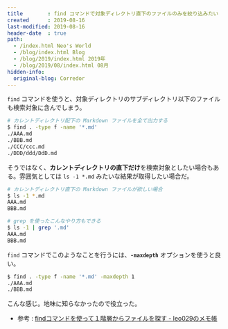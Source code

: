 ```yaml
---
title        : find コマンドで対象ディレクトリ直下のファイルのみを絞り込みたい
created      : 2019-08-16
last-modified: 2019-08-16
header-date  : true
path:
  - /index.html Neo's World
  - /blog/index.html Blog
  - /blog/2019/index.html 2019年
  - /blog/2019/08/index.html 08月
hidden-info:
  original-blog: Corredor
---
```


`find` コマンドを使うと、対象ディレクトリのサブディレクトリ以下のファイルも検索対象に含んでしまう。

```bash
# カレントディレクトリ配下の Markdown ファイルを全て出力する
$ find . -type f -name '*.md'
./AAA.md
./BBB.md
./CCC/ccc.md
./DDD/ddd/DdD.md
```

そうではなく、**カレントディレクトリの直下だけ**を検索対象としたい場合もある。雰囲気としては `ls -1 *.md` みたいな結果が取得したい場合だ。

```bash
# カレントディレクトリ直下の Markdown ファイルが欲しい場合
$ ls -1 *.md
AAA.md
BBB.md

# grep を使ったこんなやり方もできる
$ ls -1 | grep '.md'
AAA.md
BBB.md
```

`find` コマンドでこのようなことを行うには、**`-maxdepth`** オプションを使うと良い。

```bash
$ find . -type f -name '*.md' -maxdepth 1
./AAA.md
./BBB.md
```

こんな感じ。地味に知らなかったので役立った。

- 参考 : [findコマンドを使って１階層からファイルを探す - leo029のメモ帳](http://leo029.hatenablog.com/entry/2013/02/09/012920)
